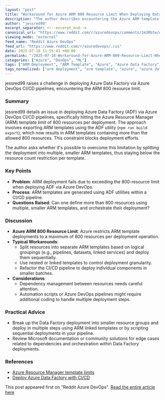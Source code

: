 ```yaml
---
layout: "post"
title: "Workaround for Azure ARM 800 Resource Limit When Deploying Data Factory"
description: "The author describes encountering the Azure ARM template deployment resource limit (800 resources) during Azure Data Factory deployments via Azure DevOps CI/CD pipelines. They generate ARM templates with ADF utilities and seek solutions for breaking up or handling resource limits, such as deploying multiple, smaller ARM templates."
author: "jessred99"
excerpt_separator: <!--excerpt_end-->
canonical_url: "https://www.reddit.com/r/azuredevops/comments/1m30btw/workaround_for_azure_arm_800_resource_limit_while/"
viewing_mode: "external"
feed_name: "Reddit Azure DevOps"
feed_url: "https://www.reddit.com/r/azuredevops/.rss"
date: 2025-07-18 11:55:43 +00:00
permalink: "/2025-07-18-Workaround-for-Azure-ARM-800-Resource-Limit-When-Deploying-Data-Factory.html"
categories: ["Azure", "DevOps", "ML"]
tags: ["ARM Deployment", "ARM Template", "Azure", "Azure Data Factory", "Azure DevOps", "Ci/cd", "Community", "Continuous Delivery", "Data Factory Pipeline", "Deployment", "DevOps", "IaC", "ML", "Resource Limits"]
tags_normalized: ["arm deployment", "arm template", "azure", "azure data factory", "azure devops", "cislashcd", "community", "continuous delivery", "data factory pipeline", "deployment", "devops", "iac", "ml", "resource limits"]
---
```


jessred99 raises a challenge in deploying Azure Data Factory via Azure DevOps CI/CD pipelines, encountering the ARM 800 resource limit.<!--excerpt_end-->

### Summary

jessred99 details an issue in deploying Azure Data Factory (ADF) via Azure DevOps CI/CD pipelines, specifically hitting the Azure Resource Manager (ARM) template limit of 800 resources per deployment. The approach involves exporting ARM templates using the ADF utility (`npm run build export`), which now results in ARM templates containing more than the allowed 800 resources. This constraint blocks deployment efforts.

The author asks whether it's possible to overcome this limitation by splitting the deployment into multiple, smaller ARM templates, thus staying below the resource count restriction per template.

### Key Points

- **Problem**: ARM deployment fails due to exceeding the 800-resource limit when deploying ADF via Azure DevOps.
- **Process**: ARM templates are generated using ADF utilities within a CI/CD pipeline.
- **Questions Raised**: Can one define more than 800 resources using multiple, smaller ARM templates, and orchestrate their deployment?

### Discussion

- **Azure ARM 800 Resource Limit**: Azure restricts ARM template deployments to a maximum of 800 resources per deployment operation.
- **Typical Workarounds**:
  - Split resources into separate ARM templates based on logical groupings (e.g., pipelines, datasets, linked services) and deploy them sequentially.
  - Use nested or linked templates to control deployment granularity.
  - Refactor the CI/CD pipeline to deploy individual components in smaller batches.
- **Considerations**:
  - Dependency management between resources needs careful attention.
  - Automation scripts or Azure DevOps pipelines might require additional coding to handle multiple deployment steps.

### Practical Advice

- Break up the Data Factory deployment into smaller resource groups and deploy in multiple steps using ARM linked templates or by scripting sequential deployments in your pipeline.
- Review Microsoft documentation or community solutions for edge cases related to dependencies and orchestration within Data Factory deployments.

### References

- [Azure Resource Manager template limits](https://docs.microsoft.com/azure/azure-resource-manager/management/azure-subscription-service-limits)
- [Deploy Azure Data Factory with CI/CD](https://docs.microsoft.com/azure/data-factory/continuous-integration-deployment)

This post appeared first on "Reddit Azure DevOps". [Read the entire article here](https://www.reddit.com/r/azuredevops/comments/1m30btw/workaround_for_azure_arm_800_resource_limit_while/)

